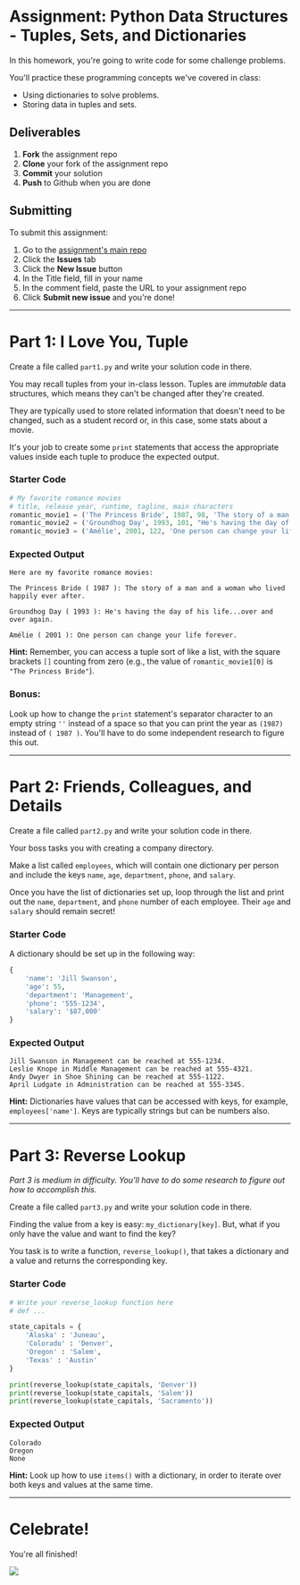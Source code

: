 # Assignment: Python Data Structures - Tuples, Sets, and Dictionaries

In this homework, you're going to write code for some challenge problems.

You'll practice these programming concepts we've covered in class:

* Using dictionaries to solve problems.
* Storing data in tuples and sets.

## Deliverables

1. **Fork** the assignment repo
1. **Clone** your fork of the assignment repo
1. **Commit** your solution
1. **Push** to Github when you are done

## Submitting

To submit this assignment:

1. Go to the [assignment's main repo](https://git.generalassemb.ly/PYTHR-august-2019/hw-08-tuples-and-dictionaries)
1. Click the **Issues** tab
1. Click the **New Issue** button
1. In the Title field, fill in your name
1. In the comment field, paste the URL to your assignment repo
1. Click **Submit new issue** and you're done!

---

# Part 1: I Love You, Tuple

Create a file called `part1.py` and write your solution code in there.

You may recall tuples from your in-class lesson. Tuples are *immutable* data structures, which means they can't be changed after they're created.

They are typically used to store related information that doesn't need to be changed, such as a student record or, in this case, some stats about a movie.

It's your job to create some `print` statements that access the appropriate values inside each tuple to produce the expected output.

### Starter Code

```python
# My favorite romance movies
# title, release year, runtime, tagline, main characters
romantic_movie1 = ('The Princess Bride', 1987, 98, 'The story of a man and a woman who lived happily ever after.', ['Buttercup', 'Westley', 'Fezzik', 'Inigo Montoya', 'Vizzini'])
romantic_movie2 = ('Groundhog Day', 1993, 101, "He's having the day of his life… over and over again.", ['Phil Connors'])
romantic_movie3 = ('Amélie', 2001, 122, 'One person can change your life forever.', ['Amélie Poulain', 'Nino Quincampoix', 'The Garden Gnome'])
```

### Expected Output

```
Here are my favorite romance movies:

The Princess Bride ( 1987 ): The story of a man and a woman who lived happily ever after.

Groundhog Day ( 1993 ): He's having the day of his life...over and over again.

Amélie ( 2001 ): One person can change your life forever.
```

**Hint:** Remember, you can access a tuple sort of like a list, with the square brackets `[]` counting from zero (e.g., the value of `romantic_movie1[0]` is `"The Princess Bride"`).

### Bonus:

Look up how to change the `print` statement's separator character to an empty string `''` instead of a space so that you can print the year as `(1987)` instead of `( 1987 )`. You'll have to do some independent research to figure this out.

---

# Part 2: Friends, Colleagues, and Details

Create a file called `part2.py` and write your solution code in there.

Your boss tasks you with creating a company directory.

Make a list called `employees`, which will contain one dictionary per person and include the keys `name`, `age`, `department`, `phone`, and `salary`.

Once you have the list of dictionaries set up, loop through the list and print out the `name`, `department`, and `phone` number of each employee. Their `age` and `salary` should remain secret!

### Starter Code

A dictionary should be set up in the following way:

```python
{
    'name': 'Jill Swanson',
    'age': 55,
    'department': 'Management',
    'phone': '555-1234',
    'salary': '$87,000'
}
```

### Expected Output

```
Jill Swanson in Management can be reached at 555-1234.
Leslie Knope in Middle Management can be reached at 555-4321.
Andy Dwyer in Shoe Shining can be reached at 555-1122.
April Ludgate in Administration can be reached at 555-3345.
```

**Hint:** Dictionaries have values that can be accessed with keys, for example, `employees['name']`. Keys are typically strings but can be numbers also.

---

# Part 3: Reverse Lookup

*Part 3 is medium in difficulty. You'll have to do some research to figure out how to accomplish this.*

Create a file called `part3.py` and write your solution code in there.

Finding the value from a key is easy: `my_dictionary[key]`. But, what if you only have the value and want to find the key?

You task is to write a function, `reverse_lookup()`, that takes a dictionary and a value and returns the corresponding key.

### Starter Code

```python
# Write your reverse_lookup function here
# def ...

state_capitals = {
    'Alaska' : 'Juneau',
    'Colorado' : 'Denver',
    'Oregon' : 'Salem',
    'Texas' : 'Austin'
}

print(reverse_lookup(state_capitals, 'Denver'))
print(reverse_lookup(state_capitals, 'Salem'))
print(reverse_lookup(state_capitals, 'Sacramento'))
```

### Expected Output

```
Colorado
Oregon
None
```

**Hint:** Look up how to use `items()` with a dictionary, in order to iterate over both keys and values at the same time.

---

# Celebrate!

You're all finished!

![](https://media.giphy.com/media/UkhHIZ37IDRGo/giphy.gif)
